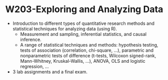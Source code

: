 # W203-Exploring and Analyzing Data

+ Introduction to different types of quantitative research methods and statistical techniques for analyzing data (using R).
    + Measurement and sampling, inferential statistics, and causal inference.
    + A range of statistical techniques and methods: hypothesis testing, tests of association (correlation, chi-square, ...), parametric and nonparametric tests of difference (t-tests, Wilcoxon signed-rank, Mann-Whitney, Kruskal-Wallis, ...), ANOVA, OLS and logistic regression, ...
+ 3 lab assignments and a final exam.
